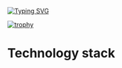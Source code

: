 [![Typing SVG](https://readme-typing-svg.herokuapp.com?duration=4000&lines=Hi%2C+I'm+michele;A+UI+designer+and+a+front-end+dev)](https://git.io/typing-svg)

[![trophy](https://github-profile-trophy.vercel.app/?username=NoNameNoShame)](https://github.com/ryo-ma/github-profile-trophy)

# Technology stack
